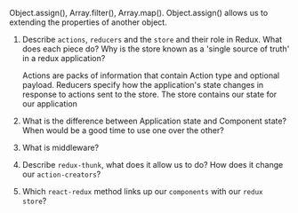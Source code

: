 <!-- 1.  Name 3 JavaScript Array/Object Methods that do not produce side-effects? Which method do we use to create a new object while extending the properties of another object? -->

Object.assign(), Array.filter(), Array.map(). 
Object.assign() allows us to extending the properties of another object.

1.  Describe `actions`, `reducers` and the `store` and their role in Redux. What does each piece do? Why is the store known as a 'single source of truth' in a redux application?

    Actions are packs of information that contain Action type and optional payload.
    Reducers specify how the application's state changes in response to actions sent to the store. 
    The store contains our state for our application

1.  What is the difference between Application state and Component state? When would be a good time to use one over the other?
1.  What is middleware?
1.  Describe `redux-thunk`, what does it allow us to do? How does it change our `action-creators`?
1.  Which `react-redux` method links up our `components` with our `redux store`?
